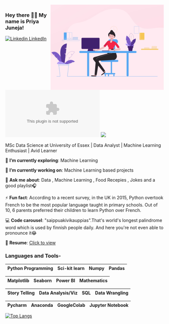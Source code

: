 <img align="right" alt="GIF" src="https://github.com/priyaj-code/priyaj-code/blob/main/1.gif" width="360"/>

<!--https://i.imgur.com/9GNZGLH.gif

-->

### Hey there 👋🏻 My name is Priya Juneja! 

[![Linkedin](https://i.stack.imgur.com/gVE0j.png) LinkedIn](https://www.linkedin.com/in/priya-juneja-718b5659/)&nbsp; [![Twitter](https://img.shields.io/twitter/url/https/twitter.com)](https://twitter.com/PriyaJuneja1) ![](https://Visitor-badge.glitch.me/badge?page_id=priyaj-code.profileviews-badge)

<!--
**bhav09/bhav09** is a ✨ _special_ ✨ repository because its `README.md` (this file) appears on your GitHub profile.

Here are some ideas to get you started:

- 🔭 I’m currently working on ...
- 🌱 I’m currently learning ...
- 👯 I’m looking to collaborate on ...
- 🤔 I’m looking for help with ...
- 💬 Ask me about ...
- 📫 How to reach me: ...
- 😄 Pronouns: ...
- ⚡ Fun fact: ...

-->

MSc Data Science at University of Essex | Data Analyst | Machine Learning Enthusiast | Avid Learner
 

🌱 **I’m currently exploring**: Machine Learning

🔭 **I’m currently working on**: Machine Learning based projects

💬 **Ask me about**: Data , Machine Learning , Food Recepies , Jokes and a good playlist🎧

⚡ **Fun fact**: According to a recent survey, in the UK in 2015, Python overtook French to be the most popular language taught in primary schools. Out of 10, 6 parents preferred                their children to learn Python over French.

💻 **Code carousel**: "saippuakivikauppias".That's world's longest palindrome word which is used by finnish people daily. And here you're not even able to pronounce it😂

📄 **Resume**: [Click to view](https://drive.google.com/file/d/1wP0hk-JMURvGQ9k6vY30DFzLBe_PMkPE/view?usp=sharing)

### Languages and Tools-


| Python  Programming | Sci-kit learn | Numpy | Pandas |
| :---: | :---: | :---: | :---: |


| Matplotlib | Seaborn | Power BI | Mathematics | 
| :---: | :---: | :---: | :---: | 

| Story Telling | Data Analysis/Viz | SQL | Data Wrangling | 
| :---: | :---: | :---: | :---: | 

| Pycharm | Anaconda | GoogleColab | Jupyter Notebook | 
| :---: | :---: | :---: | :---: | 



<!-- ![Priya's github stats](https://github-readme-stats.vercel.app/api?username=priyaj-code&show_icons=true&theme=dark) -->

[![Top Langs](https://github-readme-stats.vercel.app/api/top-langs/?username=priyaj-code&layout=compact&show_icons=true&theme=dark)](https://github.com/anuraghazra/github-readme-stats)
